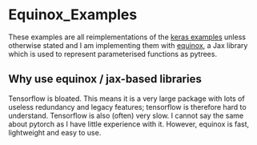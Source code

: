 # Equinox_Examples

These examples are all reimplementations of the [keras examples](https://keras.io/examples/) unless otherwise stated and I am implementing them with [equinox](https://github.com/patrick-kidger/equinox), a Jax library which is used to represent parameterised functions as pytrees.

## Why use equinox / jax-based libraries

Tensorflow is bloated. This means it is a very large package with lots of useless redundancy and legacy features; tensorflow is therefore hard to understand. Tensorflow is also (often) very slow. I cannot say the same about pytorch as I have little experience with it. However, equinox is fast, lightweight and easy to use.
